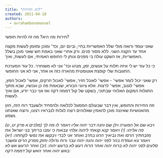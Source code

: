 ```yaml
---
title: "חג החירות?"
created: 2011-04-18
authors: 
  - avrahambenemanuel
---
```


חירות מה היא? מה זה להיות חופשי?

שאני עומד ורואה מולי שלל האפשריות בחיי, וביום יום, וכד' ומוכן ומזומן לעשות מקצה אחד עד הקצה השני. ללא מסור פנים. ורק אחרי שאני באמת חש שאני מוכן בשלל האפשריות, אז השקט עולה בי מפנים ונותן לי החופש האמיתי, אם לעשות, ואיך.

כי כל עוד יש לי איזה תלות על אנשים, זמן, מנהג וכד' אני לא משוחרר. כל עוד המערכת התגובות שלי קופצת אוטומטית מהארה כזה או אחר, אני לא אני החופשי.

רק שאני יכול לומר אפשי' - אפשי' לאוכל חזיר, אפשי' לאכול חרקים, אפשי' לאכול חמץ, אפשי' לגנוב, אפשי' לרצוח. אלא ציווני הבורא, שבאמת פה כן ועכשיו, שבא מתוך התגלות המקום האלוהי שבתוכי, בשקט של קול דממה דקה ואז אני כבר יודע, אם ואיך לעשות.

וזה החירות והחופש, ואין דבר שבעולם המסוגל לכלואה ולהפחיד ולשעבד רוח הזה, חוץ מהאנושיות שאיננה מוכן להאמין שאלוהים רוצה לגלות לנבראיו רצונו, ורוצה שאנחנו נשמע.

_(מלכים א פרק יט, ט) ויבא שם אל המערה וילן שם והנה דבר יהוה אליו ויאמר לו מה לך פה אליהו:_ _(י) ויאמר קנא קנאתי ליהוה אלהי צבאות כי עזבו בריתך בני ישראל את מזבחתיך הרסו ואת נביאיך הרגו בחרב ואותר אני לבדי ויבקשו את נפשי לקחתה:_ _(יא) ויאמר צא ועמדת בהר לפני יהוה והנה יהוה עבר ורוח גדולה וחזק מפרק הרים ומשבר סלעים לפני יהוה לא ברוח יהוה ואחר הרוח רעש לא ברעש יהוה:_ _(יב) ואחר הרעש אש לא באש יהוה ואחר האש קול דממה דקה:_
